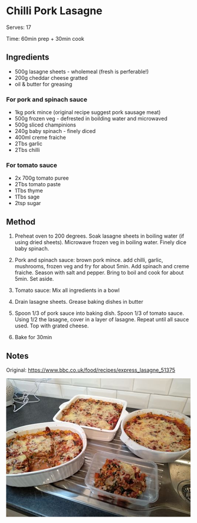 # Chilli Pork Lasagne

Serves: 17

Time: 60min prep + 30min cook

## Ingredients

* 500g lasagne sheets - wholemeal (fresh is perferable!)
* 200g cheddar cheese gratted
* oil & butter for greasing

### For pork and spinach sauce

* 1kg pork mince (original recipe suggest pork sausage meat)
* 500g frozen veg - defrested in boilding water and microwaved
* 500g sliced champinions
* 240g baby spinach - finely diced
* 400ml creme fraiche
* 2Tbs garlic
* 2Tbs chilli

### For tomato sauce

* 2x 700g tomato puree
* 2Tbs tomato paste
* 1Tbs thyme
* 1Tbs sage
* 2tsp sugar


## Method

1. Preheat oven to 200 degrees. Soak lasagne sheets in boiling water (if using dried sheets). Microwave frozen veg in boiling water. Finely dice baby spinach.

2. Pork and spinach sauce: brown pork mince. add chilli, garlic, mushrooms, frozen veg and fry for about 5min. Add spinach and creme fraiche. Season with salt and pepper. Bring to boil and cook for about 5min. Set aside.

3. Tomato sauce: Mix all ingredients in a bowl

4. Drain lasagne sheets. Grease baking dishes in butter

5. Spoon 1/3 of pork sauce into baking dish. Spoon 1/3 of tomato sauce. Using 1/2 the lasagne, cover in a layer of lasagne. Repeat until all sauce used. Top with grated cheese.

6. Bake for 30min


## Notes

Original: https://www.bbc.co.uk/food/recipes/express_lasagne_51375

![](./img/chilli-pork-lasagne-1.jpg)
